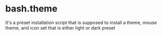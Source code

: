 # bash.theme
It's a preset installation script that is supposed to install a theme, mouse theme, and icon set that is either light or dark preset
